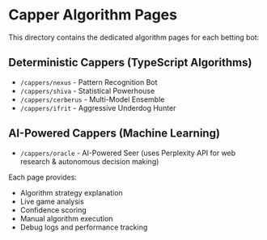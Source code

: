 # Capper Algorithm Pages

This directory contains the dedicated algorithm pages for each betting bot:

## Deterministic Cappers (TypeScript Algorithms)
- `/cappers/nexus` - Pattern Recognition Bot
- `/cappers/shiva` - Statistical Powerhouse
- `/cappers/cerberus` - Multi-Model Ensemble
- `/cappers/ifrit` - Aggressive Underdog Hunter

## AI-Powered Cappers (Machine Learning)
- `/cappers/oracle` - AI-Powered Seer (uses Perplexity API for web research & autonomous decision making)

Each page provides:
- Algorithm strategy explanation
- Live game analysis
- Confidence scoring
- Manual algorithm execution
- Debug logs and performance tracking


